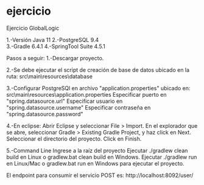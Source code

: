# ejercicio
Ejercicio GlobalLogic

1.-Versión Java 11
2.-PostgreSQL 9.4	
3.-Gradle 6.4.1
4.-SpringTool Suite 4.5.1

Pasos a seguir:
1.-Descargar proyecto.

2.-Se debe ejecutar el script de creación de base de datos ubicado en la ruta:
    src\main\resources\database

3.-Configurar PostgreSQl en archivo "application.properties" ubicado en:
    src\main\resources\application.properties
    Especificar puerto en "spring.datasource.url"
    Especificar usuario en "spring.datasource.username"
    Especificar contraseña en "spring.datasource.password"

4.-En eclipse:
    Abrir Eclipse y seleccionar File > Import.
    En el explorador que se abre, seleccionar Gradle > Existing Gradle Project, y haz click en Next.
    Seleccionar el directorio del proyecto.
    Click en Finish.

5.-Command Line
    Ingrese a la raíz del proyecto
    Ejecutar ./gradlew clean build en Linux o gradlew.bat clean build en Windows.
    Ejecutar ./gradlew run en Linux/Mac o gradlew.bat run en Windows para ejecutar el proyecto.

El endpoint para consumir el servicio POST es:
http://localhost:8092/user/
